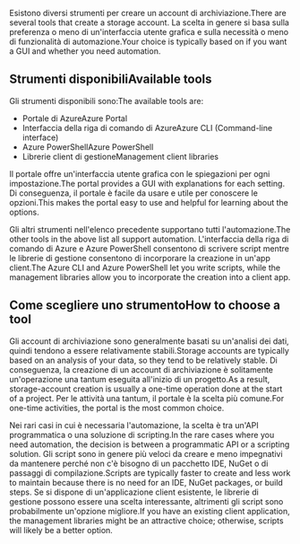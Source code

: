 <span data-ttu-id="6f69d-101">Esistono diversi strumenti per creare un account di archiviazione.</span><span class="sxs-lookup"><span data-stu-id="6f69d-101">There are several tools that create a storage account.</span></span> <span data-ttu-id="6f69d-102">La scelta in genere si basa sulla preferenza o meno di un'interfaccia utente grafica e sulla necessità o meno di funzionalità di automazione.</span><span class="sxs-lookup"><span data-stu-id="6f69d-102">Your choice is typically based on if you want a GUI and whether you need automation.</span></span>

## <a name="available-tools"></a><span data-ttu-id="6f69d-103">Strumenti disponibili</span><span class="sxs-lookup"><span data-stu-id="6f69d-103">Available tools</span></span>

<span data-ttu-id="6f69d-104">Gli strumenti disponibili sono:</span><span class="sxs-lookup"><span data-stu-id="6f69d-104">The available tools are:</span></span>

- <span data-ttu-id="6f69d-105">Portale di Azure</span><span class="sxs-lookup"><span data-stu-id="6f69d-105">Azure Portal</span></span>
- <span data-ttu-id="6f69d-106">Interfaccia della riga di comando di Azure</span><span class="sxs-lookup"><span data-stu-id="6f69d-106">Azure CLI (Command-line interface)</span></span>
- <span data-ttu-id="6f69d-107">Azure PowerShell</span><span class="sxs-lookup"><span data-stu-id="6f69d-107">Azure PowerShell</span></span>
- <span data-ttu-id="6f69d-108">Librerie client di gestione</span><span class="sxs-lookup"><span data-stu-id="6f69d-108">Management client libraries</span></span>

<span data-ttu-id="6f69d-109">Il portale offre un'interfaccia utente grafica con le spiegazioni per ogni impostazione.</span><span class="sxs-lookup"><span data-stu-id="6f69d-109">The portal provides a GUI with explanations for each setting.</span></span> <span data-ttu-id="6f69d-110">Di conseguenza, il portale è facile da usare e utile per conoscere le opzioni.</span><span class="sxs-lookup"><span data-stu-id="6f69d-110">This makes the portal easy to use and helpful for learning about the options.</span></span>

<span data-ttu-id="6f69d-111">Gli altri strumenti nell'elenco precedente supportano tutti l'automazione.</span><span class="sxs-lookup"><span data-stu-id="6f69d-111">The other tools in the above list all support automation.</span></span> <span data-ttu-id="6f69d-112">L'interfaccia della riga di comando di Azure e Azure PowerShell consentono di scrivere script mentre le librerie di gestione consentono di incorporare la creazione in un'app client.</span><span class="sxs-lookup"><span data-stu-id="6f69d-112">The Azure CLI and Azure PowerShell let you write scripts, while the management libraries allow you to incorporate the creation into a client app.</span></span>

## <a name="how-to-choose-a-tool"></a><span data-ttu-id="6f69d-113">Come scegliere uno strumento</span><span class="sxs-lookup"><span data-stu-id="6f69d-113">How to choose a tool</span></span>

<span data-ttu-id="6f69d-114">Gli account di archiviazione sono generalmente basati su un'analisi dei dati, quindi tendono a essere relativamente stabili.</span><span class="sxs-lookup"><span data-stu-id="6f69d-114">Storage accounts are typically based on an analysis of your data, so they tend to be relatively stable.</span></span> <span data-ttu-id="6f69d-115">Di conseguenza, la creazione di un account di archiviazione è solitamente un'operazione una tantum eseguita all'inizio di un progetto.</span><span class="sxs-lookup"><span data-stu-id="6f69d-115">As a result, storage-account creation is usually a one-time operation done at the start of a project.</span></span> <span data-ttu-id="6f69d-116">Per le attività una tantum, il portale è la scelta più comune.</span><span class="sxs-lookup"><span data-stu-id="6f69d-116">For one-time activities, the portal is the most common choice.</span></span>

<span data-ttu-id="6f69d-117">Nei rari casi in cui è necessaria l'automazione, la scelta è tra un'API programmatica o una soluzione di scripting.</span><span class="sxs-lookup"><span data-stu-id="6f69d-117">In the rare cases where you need automation, the decision is between a programmatic API or a scripting solution.</span></span> <span data-ttu-id="6f69d-118">Gli script sono in genere più veloci da creare e meno impegnativi da mantenere perché non c'è bisogno di un pacchetto IDE, NuGet o di passaggi di compilazione.</span><span class="sxs-lookup"><span data-stu-id="6f69d-118">Scripts are typically faster to create and less work to maintain because there is no need for an IDE, NuGet packages, or build steps.</span></span> <span data-ttu-id="6f69d-119">Se si dispone di un'applicazione client esistente, le librerie di gestione possono essere una scelta interessante, altrimenti gli script sono probabilmente un'opzione migliore.</span><span class="sxs-lookup"><span data-stu-id="6f69d-119">If you have an existing client application, the management libraries might be an attractive choice; otherwise, scripts will likely be a better option.</span></span>